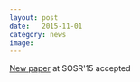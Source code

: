```yaml
---
layout: post
date:   2015-11-01
category: news
image: 
---
```


[New paper]({{"/publications"|relative_url}}) at SOSR'15 accepted